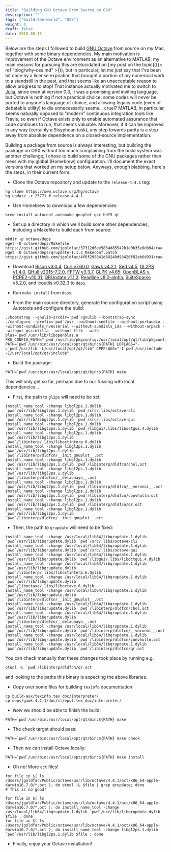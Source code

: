 ```yaml
---
title: "Building GNU Octave From Source on OSX"
description: ""
tags: ["build-the-world", "OSS"]
weight: 0
draft: false
date: 2018-08-15
---
```


Below are the steps I followed to build [GNU Octave](https://www.octave.org) from source on my Mac, together with some binary dependencies.
My main motivation is improvement of the Octave environment as an alternative to MATLAB; my main reasons for pursuing this are elucidated on [my post on the topic]({{< ref "blog/why-oss.md" >}}), but in particular, let me just say that I've been bit once by a license expiration that brought a portion of my numerical work to a standstill in the past, and that seems like an unacceptable reason to allow progress to stop!
That instance actually motivated me to switch to [Julia](https://www.julialang.org), since even at version 0.3, it was a promising and inviting language, but Octave is nothing if not a practical choice: some codes will _never_ be ported to anyone's language of choice, and allowing legacy code (even of debatable utility) to die unnecessarily seems... cruel?
MATLAB, in particular, seems naturally opposed to "modern" continuous integration tools like Travis, so even if Octave exists only to enable automated assurance that code continues to run, that seems valuable.
Moreover, if it can be improved in any way (certainly a Sisyphean task), any step towards parity is a step away from absolute dependence on a closed-source implementation.

Building a package from source is always interesting, but building the package on OSX without too much complaining from the build system was another challenge; I chose to build some of the GNU packages rather than mess with my global (Homebrew) configuration.
I'll document the exact versions that worked on my setup below.
Anyways, enough blabbing, here's the steps, in their current form:

* Clone the Octave repository and update to the `release-4.4.1` tag:

```
hg clone https://www.octave.org/hg/octave
hg update -r 25771 # release-4.4.1
```

* Use Homebrew to download a few dependencies:

```
brew install autoconf automake gnuplot gcc hdf5 qt
```

* Set up a directory in which we'll build some other dependencies, including a Makefile to build each from source:

```
mkdir -p octave/deps
wget -O octave/deps/Makefile https://gist.github.com/jgoldfar/37312d6ee5834d85542b1e0b35e8db94/raw
wget -O octave/deps/qrupdate-1.1.2_Makeconf.patch https://gist.github.com/jgoldfar/4f8f295841d68248d93426f82ab6d931/raw
```

* Download [Bison v3.0.4](https://www.gnu.org/software/bison/), [Curl v7.60.0](https://curl.haxx.se/), [Gawk v4.2.1](https://www.gnu.org/software/gawk/), [Sed v4.5](https://www.gnu.org/software/sed/), [GL2PS v1.4.0](http://www.geuz.org/gl2ps/), [QHull v2015-7.2.0](http://www.qhull.org/), [FFTW v3.3.7](http://www.fftw.org/), [GLPK v4.65](https://www.gnu.org/software/glpk/), [OpenBLAS v](http://www.openblas.net/), [PCRE2-v10.31](https://www.pcre.org/), [QRUpdate v1.1.2](https://sourceforge.net/projects/qrupdate/), [Readline v8.0-alpha](https://ftp.gnu.org/gnu/readline/), [SuiteSparse v5.2.0](http://faculty.cse.tamu.edu/davis/suitesparse.html), and [icoutils v0.32.3](https://www.nongnu.org/icoutils/) to `deps`.

* Run `make install` from `deps`.

* From the main source directory, generate the configuration script using Autotools and configure the build:

```
./bootstrap --gnulib-srcdir=`pwd`/gnulib --bootstrap-sync
./configure --prefix=`pwd`/usr --without-sndfile --without-portaudio --without-sundials_nvecserial --without-sundials_ida --without-arpack --without-qscintilla --without-fltk --with-blas=`pwd`/usr/lib/libopenblas.a PKG_CONFIG_PATH="`pwd`/usr/lib/pkgconfig:/usr/local/opt/qt/lib/pkgconfig" PATH=`pwd`/usr/bin:/usr/local/opt/qt/bin:${PATH} LDFLAGS="-L`pwd`/usr/lib -L/usr/local/opt/qt/lib" CPPFLAGS="-I`pwd`/usr/include -I/usr/local/opt/qt/include"
```

* Build the package:

```
PATH=`pwd`/usr/bin:/usr/local/opt/qt/bin:${PATH} make
```

This will only get so far, perhaps due to our fussing with local dependencies...

* First, the path to `gl2ps` will need to be set:

```
install_name_tool -change libgl2ps.1.dylib `pwd`/usr/lib/libgl2ps.1.dylib `pwd`/src/.libs/octave-cli
install_name_tool -change libgl2ps.1.dylib `pwd`/usr/lib/libgl2ps.1.dylib `pwd`/src/.libs/octave-gui
install_name_tool -change libgl2ps.1.dylib `pwd`/usr/lib/libgl2ps.1.dylib `pwd`/libgui/.libs/liboctgui.4.dylib
install_name_tool -change libgl2ps.1.dylib `pwd`/usr/lib/libgl2ps.1.dylib `pwd`/libinterp/.libs/liboctinterp.6.dylib
install_name_tool -change libgl2ps.1.dylib `pwd`/usr/lib/libgl2ps.1.dylib `pwd`/libinterp/dldfcn/__init_gnuplot__.oct
install_name_tool -change libgl2ps.1.dylib `pwd`/usr/lib/libgl2ps.1.dylib `pwd`/libinterp/dldfcn/chol.oct
install_name_tool -change libgl2ps.1.dylib `pwd`/usr/lib/libgl2ps.1.dylib `pwd`/libinterp/dldfcn/__delaunayn__.oct
install_name_tool -change libgl2ps.1.dylib `pwd`/usr/lib/libgl2ps.1.dylib `pwd`/libinterp/dldfcn/__voronoi__.oct
install_name_tool -change libgl2ps.1.dylib `pwd`/usr/lib/libgl2ps.1.dylib `pwd`/libinterp/dldfcn/convhulln.oct
install_name_tool -change libgl2ps.1.dylib `pwd`/usr/lib/libgl2ps.1.dylib `pwd`/libinterp/dldfcn/qr.oct
install_name_tool -change libgl2ps.1.dylib `pwd`/usr/lib/libgl2ps.1.dylib `pwd`/libinterp/dldfcn/__init_gnuplot__.oct
```

* Then, the path to `qrupdate` will need to be fixed:

```
install_name_tool -change /usr/local/lib64/libqrupdate.1.dylib `pwd`/usr/lib/libqrupdate.dylib `pwd`/src/.libs/octave-cli
install_name_tool -change /usr/local/lib64/libqrupdate.1.dylib `pwd`/usr/lib/libqrupdate.dylib `pwd`/src/.libs/octave-gui
install_name_tool -change /usr/local/lib64/libqrupdate.1.dylib `pwd`/usr/lib/libqrupdate.dylib `pwd`/libgui/.libs/liboctgui.4.dylib
install_name_tool -change /usr/local/lib64/libqrupdate.1.dylib `pwd`/usr/lib/libqrupdate.dylib `pwd`/libinterp/.libs/liboctinterp.6.dylib
install_name_tool -change /usr/local/lib64/libqrupdate.1.dylib `pwd`/usr/lib/libqrupdate.dylib `pwd`/liboctave/.libs/liboctave.6.dylib
install_name_tool -change /usr/local/lib64/libqrupdate.1.dylib `pwd`/usr/lib/libqrupdate.dylib `pwd`/libinterp/dldfcn/__init_gnuplot__.oct
install_name_tool -change /usr/local/lib64/libqrupdate.1.dylib `pwd`/usr/lib/libqrupdate.dylib `pwd`/libinterp/dldfcn/chol.oct
install_name_tool -change /usr/local/lib64/libqrupdate.1.dylib `pwd`/usr/lib/libqrupdate.dylib `pwd`/libinterp/dldfcn/__delaunayn__.oct
install_name_tool -change /usr/local/lib64/libqrupdate.1.dylib `pwd`/usr/lib/libqrupdate.dylib `pwd`/libinterp/dldfcn/__voronoi__.oct
install_name_tool -change /usr/local/lib64/libqrupdate.1.dylib `pwd`/usr/lib/libqrupdate.dylib `pwd`/libinterp/dldfcn/convhulln.oct
install_name_tool -change /usr/local/lib64/libqrupdate.1.dylib `pwd`/usr/lib/libqrupdate.dylib `pwd`/libinterp/dldfcn/qr.oct
```

You can check manually that these changes took place by running e.g.

```
otool -L `pwd`/libinterp/dldfcn/qr.oct
```
and looking to the paths this binary is expecting the above libraries.

* Copy over some files for building `texinfo` documentation:

```
cp build-aux/texinfo.tex doc/interpreter/
cp deps/gawk-4.2.1/doc/it/epsf.tex doc/interpreter/
```

* _Now_ we should be able to finish the build:

```
PATH=`pwd`/usr/bin:/usr/local/opt/qt/bin:${PATH} make
```

* The check target should pass:

```
PATH=`pwd`/usr/bin:/usr/local/opt/qt/bin:${PATH} make check
```

* Then we can install Octave locally:

```
PATH=`pwd`/usr/bin:/usr/local/opt/qt/bin:${PATH} make install
```

* Oh no! More `oct` files!

```
for file in $( ls /Users/jgoldfar/Public/octave/usr/lib/octave/4.4.1/oct/x86_64-apple-darwin16.7.0/*.oct ); do otool -L $file | grep qrupdate; done
# This is no good!

for file in $( ls /Users/jgoldfar/Public/octave/usr/lib/octave/4.4.1/oct/x86_64-apple-darwin16.7.0/*.oct ); do install_name_tool -change /usr/local/lib64/libqrupdate.1.dylib `pwd`/usr/lib/libqrupdate.dylib $file ; done
for file in $( ls /Users/jgoldfar/Public/octave/usr/lib/octave/4.4.1/oct/x86_64-apple-darwin16.7.0/*.oct ); do install_name_tool -change libgl2ps.1.dylib `pwd`/usr/lib/libgl2ps.1.dylib $file ; done
```

* Finally, enjoy your Octave installation!
